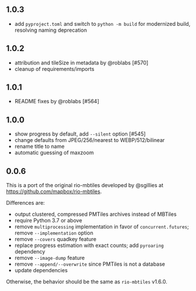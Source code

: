 1.0.3
------
* add `pyproject.toml` and switch to `python -m build` for modernized build, resolving naming deprecation

1.0.2
------
* attribution and tileSize in metadata by @roblabs [#570]
* cleanup of requirements/imports

1.0.1
------
* README fixes by @roblabs [#564]

1.0.0
------
* show progress by default, add `--silent` option [#545]
* change defaults from JPEG/256/nearest to WEBP/512/bilinear
* rename title to name
* automatic guessing of maxzoom

0.0.6
------

This is a port of the original rio-mbtiles developed by @sgillies at https://github.com/mapbox/rio-mbtiles.

Differences are:

* output clustered, compressed PMTiles archives instead of MBTiles
* require Python 3.7 or above
* remove `multiprocessing` implementation in favor of `concurrent.futures`; remove `--implementation` option
* remove `--covers` quadkey feature
* replace progress estimation with exact counts; add `pyroaring` dependency
* remove `--image-dump` feature
* remove `--append/--overwrite` since PMTiles is not a database
* update dependencies

Otherwise, the behavior should be the same as `rio-mbtiles` v1.6.0.